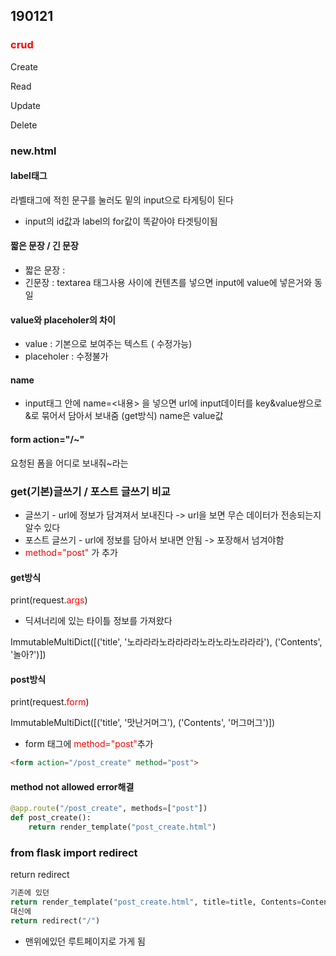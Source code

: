 ## 190121



### <span style="color:red">crud</span>

Create

Read

Update

Delete



### new.html



#### label태그

라벨태그에 적힌 문구를 눌러도 밑의 input으로 타게팅이 된다

- input의 id값과  label의 for값이 똑같아야 타겟팅이됨



#### 짧은 문장 / 긴 문장

- 짧은 문장 : 
- 긴문장 : textarea 태그사용 사이에 컨텐츠를 넣으면 input에 value에 넣은거와 동일



#### value와 placeholer의 차이

- value : 기본으로 보여주는 텍스트 ( 수정가능)
- placeholer : 수정불가



#### name

- input태그 안에 name=<내용> 을 넣으면 url에 input데이터를 key&value쌍으로 &로 묶어서 담아서 보내줌 (get방식) name은 value값



#### form action="/~"

요청된 폼을 어디로 보내줘~라는





### get(기본)글쓰기 / 포스트 글쓰기 비교

- 글쓰기 - url에 정보가 담겨져서 보내진다 -> url을 보면 무슨 데이터가 전송되는지 알수 있다
- 포스트 글쓰기 - url에 정보를 담아서 보내면 안됨 -> 포장해서 넘겨야함
- <span style="color:red">method="post"</span> 가 추가



#### get방식

print(request.<span style="color:red">args</span>)

- 딕셔너리에 있는 타이틀 정보를 가져왔다

ImmutableMultiDict([('title', '노라라라노라라라라노라노라노라라라'), ('Contents', '놀아?')])



#### post방식

print(request.<span style="color:red">form</span>)

ImmutableMultiDict([('title', '맛난거머그'), ('Contents', '머그머그')])



- form 태그에 <span style="color:red">method="post"</span>추가

```html
<form action="/post_create" method="post">
```





####  method not allowed error해결

```python
@app.route("/post_create", methods=["post"])
def post_create():
    return render_template("post_create.html")

```



### from flask import redirect

return redirect

```python
기존에 있던
return render_template("post_create.html", title=title, Contents=Contents)
대신에
return redirect("/")
```

- 맨위에있던 루트페이지로 가게 됨







